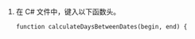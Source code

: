 1. 在 C# 文件中，键入以下函数头。

    ```csharp{:copy}
    function calculateDaysBetweenDates(begin, end) {
    ```
